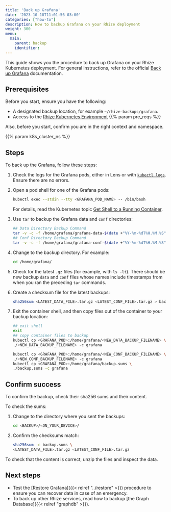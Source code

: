 ```yaml
---
title: 'Back up Grafana'
date: '2023-10-18T11:01:56-03:00'
categories: ["how-to"]
description: How to backup Grafana on your Rhize deployment
weight: 300
menu:
  main:
    parent: backup
    identifier:
---
```


This guide shows you the procedure to back up Grafana on your Rhize Kubernetes deployment.
For general instructions, refer to the official [Back up Grafana](https://grafana.com/docs/grafana/latest/administration/back-up-grafana/) documentation.

## Prerequisites

Before you start, ensure you have the following:

- A designated backup location, for example `~/rhize-backups/grafana`.
- Access to the [Rhize Kubernetes Environment](/deploy/install/setup-kubernetes)
{{% param pre_reqs %}}

Also, before you start, confirm you are in the right context and namespace.

{{% param k8s_cluster_ns %}}

## Steps

To back up the Grafana, follow these steps:

1. Check the logs for the Grafana pods, either in Lens or with [`kubectl logs`](https://kubernetes.io/docs/reference/generated/kubectl/kubectl-commands#logs).
    Ensure there are no errors.

1. Open a pod shell for one of the Grafana pods:

     ```bash
     kubectl exec --stdin --tty <GRAFANA_POD_NAME> -- /bin/bash
     ```

    For details, read the Kubernetes topic [Get Shell to a Running Container](https://kubernetes.io/docs/tasks/debug/debug-application/get-shell-running-container/).

1. Use `tar` to backup the Grafana data and `conf` directories:

     ```bash
     ## Data Directory Backup Command
     tar -v -c -f /home/grafana/grafana-data-$(date +"%Y-%m-%dT%H.%M.%S").tar.gz /var/lib/grafana
     ## Conf Directory Backup Command
     tar -v -c -f /home/grafana/grafana-conf-$(date +"%Y-%m-%dT%H.%M.%S").tar.gz /usr/share/grafana/conf
     ```

1. Change to the backup directory. For example:

    ```bash
    cd /home/grafana/
    ```

1. Check for the latest `.gz` files (for example, with `ls -lt`).
   There should be new backup `data` and `conf` files whose names include timestamps from when you ran the preceding `tar` commands.

1. Create a checksum file for the latest backups:

   ```bash
   sha256sum <LATEST_DATA_FILE>.tar.gz <LATEST_CONF_FILE>.tar.gz > backup.sums
   ```


1. Exit the container shell, and then copy files out of the container to your backup location:

    ```bash
    ## exit shell
    exit
    ## copy container files to backup
    kubectl cp <GRAFANA_POD>:/home/grafana/<NEW_DATA_BACKUP_FILENAME> \
    ./<NEW_DATA_BACKUP_FILENAME> -c grafana

    kubectl cp <GRAFANA_POD>:/home/grafana/<NEW_CONF_BACKUP_FILENAME> \
    ./<NEW_CONF_BACKUP_FILENAME> -c grafana
    kubectl cp <GRAFANA_POD>:/home/grafana/backup.sums \
    ./backup.sums -c grafana
    ```

## Confirm success


To confirm the backup, check their sha256 sums and their content.

To check the sums:

1. Change to the directory where you sent the backups:

     ```bash
     cd <BACKUP>/<ON_YOUR_DEVICE>/
     ```

1. Confirm the checksums match:

     ```bash
     sha256sum -c backup.sums \
     <LATEST_DATA_FILE>.tar.gz <LATEST_CONF_FILE>.tar.gz
     ```

To check that the content is correct, unzip the files and inspect the data.

## Next steps

- Test the [Restore Grafana]({{< relref "../restore" >}}) procedure to ensure you can recover data in case of an emergency.
- To back up other Rhize services, read how to backup [the Graph Database]({{< relref "graphdb" >}}).
